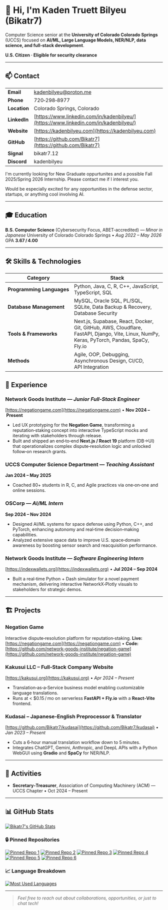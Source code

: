 # 👋 Hi, I'm **Kaden Truett Bilyeu** (Bikatr7)

Computer Science senior at the **University of Colorado Colorado Springs** (UCCS) focused on **AI/ML, Large Language Models, NER/NLP, data science, and full‑stack development**.

**U.S. Citizen · Eligible for security clearance**

---

## 📫 Contact

|              |                                                                                      |
| ------------ | ------------------------------------------------------------------------------------ |
| **Email**    | [kadenbilyeu@proton.me](mailto:kadenbilyeu@proton.me)                                |
| **Phone**    | 720‑298‑8977                                                                         |
| **Location** | Colorado Springs, Colorado                                                           |
| **LinkedIn** | [https://www.linkedin.com/in/kadenbilyeu/](https://www.linkedin.com/in/kadenbilyeu/) |
| **Website**  | [https://kadenbilyeu.com](https://kadenbilyeu.com)                                   |
| **GitHub**   | [https://github.com/Bikatr7](https://github.com/Bikatr7)                             |
| **Signal**   | bikatr7.12                                                                           |
| **Discord**  | kadenbilyeu                                                                          |

I'm currently looking for New Graduate oppurtunites and a possible Fall 2025/Spring 2026 Internship. Please contact me if I interest you.

Would be especially excited for any opportunities in the defense sector, startups, or anything cool involving AI.

---

## 🎓 Education

**B.S. Computer Science** (Cybersecurity Focus, ABET‑accredited) — *Minor in Japanese*
University of Colorado Colorado Springs • *Aug 2022 – May 2026*
GPA **3.67 / 4.00**

---

## 🛠️ Skills & Technologies

| Category                  | Stack                                                                                                                                      |
| ------------------------- | ------------------------------------------------------------------------------------------------------------------------------------------ |
| **Programming Languages** | Python, Java, C, R, C++, JavaScript, TypeScript, SQL                                                                                       |
| **Database Management**   | MySQL, Oracle SQL, PL/SQL, SQLite, Data Backup & Recovery, Database Security                                                               |
| **Tools & Frameworks**    | Next.js, Supabase, React, Docker, Git, GitHub, AWS, Cloudflare, FastAPI, Django, Vite, Linux, NumPy, Keras, PyTorch, Pandas, SpaCy, Fly.io |
| **Methods**               | Agile, OOP, Debugging, Asynchronous Design, CI/CD, API Integration                                                                         |

## 💼 Experience

### Network Goods Institute — *Junior Full‑Stack Engineer*

[https://negationgame.com](https://negationgame.com) • **Nov 2024 – Present**

* Led UX prototyping for the **Negation Game**, transforming a reputation‑staking concept into interactive TypeScript mocks and iterating with stakeholders through release.
* Built and shipped an end‑to‑end **Next.js / React 19** platform (DB→UI) that operationalizes complex dispute‑resolution logic and unlocked follow‑on research grants.

### UCCS Computer Science Department — *Teaching Assistant*

**Jan 2024 – May 2025**

* Coached 80+ students in R, C, and Agile practices via one‑on‑one and online sessions.

### OSCorp — *AI/ML Intern*

**Sep 2024 – Nov 2024**

* Designed AI/ML systems for space defense using Python, C++, and PyTorch, enhancing autonomy and real‑time decision‑making capabilities.
* Analyzed extensive space data to improve U.S. space‑domain awareness by boosting sensor search and reacquisition performance.

### Network Goods Institute — *Software Engineering Intern*

[https://indexwallets.org](https://indexwallets.org) • **Jul 2024 – Sep 2024**

* Built a real‑time Python + Dash simulator for a novel payment mechanism, delivering interactive NetworkX‑Plotly visuals to stakeholders for strategic demos.

---

## 🏗️ Projects

### **Negation Game**

Interactive dispute‑resolution platform for reputation‑staking.
**Live:** [https://negationgame.com](https://negationgame.com) • **Code:** [https://github.com/network-goods-institute/negation-game](https://github.com/network-goods-institute/negation-game)

### **Kakusui LLC – Full‑Stack Company Website**

[https://kakusui.org](https://kakusui.org) • *Apr 2024 – Present*

* Translation‑as‑a‑Service business model enabling customizable language translations.
* Runs at < \$0.15 / mo on serverless **FastAPI + Fly.io** with a **React‑Vite** frontend.

### **Kudasai – Japanese‑English Preprocessor & Translator**

[https://github.com/Bikatr7/kudasai](https://github.com/Bikatr7/kudasai) • *Jan 2023 – Present*

* Cuts a 6‑hour manual translation workflow down to 5 minutes.
* Integrates ChatGPT, Gemini, Anthropic, and DeepL APIs with a Python WebGUI using **Gradio** and **SpaCy** for NER/NLP.

---

## 🤝 Activities

* **Secretary‑Treasurer**, Association of Computing Machinery (ACM) — UCCS Chapter • Oct 2024 – Present

---

## 📊 GitHub Stats

[![Bikatr7's GitHub Stats](https://github-readme-stats.vercel.app/api?username=bikatr7\&show_icons=true\&theme=highcontrast)](https://github.com/bikatr7)

### 🔒 Pinned Repositories

[![Pinned Repo 1](https://github-readme-stats.vercel.app/api/pin/?username=bikatr7\&repo=kudasai\&show_owner=True\&theme=highcontrast)](https://github.com/Bikatr7/Kudasai)
[![Pinned Repo 2](https://github-readme-stats.vercel.app/api/pin/?username=bikatr7\&repo=easytl\&show_owner=True\&theme=highcontrast)](https://github.com/Bikatr7/EasyTL)
[![Pinned Repo 3](https://github-readme-stats.vercel.app/api/pin/?username=bikatr7\&repo=kairyou\&show_owner=True\&theme=highcontrast)](https://github.com/Bikatr7/Kairyou)
[![Pinned Repo 4](https://github-readme-stats.vercel.app/api/pin/?username=bikatr7\&repo=seisen\&show_owner=True\&theme=highcontrast)](https://github.com/Bikatr7/Seisen)
[![Pinned Repo 5](https://github-readme-stats.vercel.app/api/pin/?username=bikatr7\&repo=kadenbilyeu.com\&show_owner=True\&theme=highcontrast)](https://github.com/Bikatr7/kadenbilyeu.com)
[![Pinned Repo 6](https://github-readme-stats.vercel.app/api/pin/?username=kakusui\&repo=kakusui-org\&show_owner=True\&theme=highcontrast)](https://github.com/Kakusui/kakusui-org)

### 📈 Language Breakdown

[![Most Used Languages](https://github-readme-stats.vercel.app/api/top-langs/?username=bikatr7\&size_weight=0.25\&count_weight=0.5\&layout=donut\&theme=highcontrast\&langs_count=8)](https://github.com/bikatr7)

---

> *Feel free to reach out about collaborations, opportunities, or just to chat tech!*
